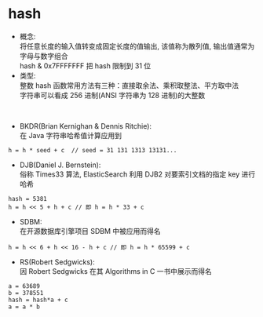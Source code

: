# hash
- 概念:  
将任意长度的输入值转变成固定长度的值输出, 该值称为散列值, 输出值通常为字母与数字组合  
hash & 0x7FFFFFFF 把 hash 限制到 31 位
- 类型:   
整数 hash 函数常用方法有三种：直接取余法、乘积取整法、平方取中法  
字符串可以看成 256 进制(ANSI 字符串为 128 进制)的大整数  

<br />

- BKDR(Brian Kernighan & Dennis Ritchie):  
在 Java 字符串哈希值计算应用到  
```golang
h = h * seed + c  // seed = 31 131 1313 13131...
```

- DJB(Daniel J. Bernstein):  
俗称 Times33 算法, ElasticSearch 利用 DJB2 对要索引文档的指定 key 进行哈希  
```golang
hash = 5381
h = h << 5 + h + c // 即 h = h * 33 + c
```

- SDBM:  
在开源数据库引擎项目 SDBM 中被应用而得名
```golang
h = h << 6 + h << 16 - h + c // 即 h = h * 65599 + c
```

- RS(Robert Sedgwicks):  
因 Robert Sedgwicks 在其 Algorithms in C 一书中展示而得名
```golang
a = 63689
b = 378551
hash = hash*a + c
a = a * b
```
